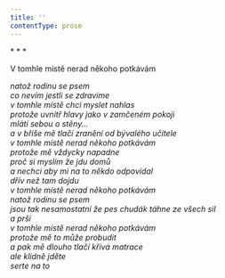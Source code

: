 ```yaml
---
title: ''
contentType: prose
---
```


\* \* \*

V tomhle místě nerad někoho potkávám

_natož rodinu se psem  
co nevím jestli se zdravíme  
v tomhle místě chci myslet nahlas  
protože uvnitř hlavy jako v zamčeném pokoji  
mlátí sebou o stěny…  
a v břiše mě tlačí zranění od bývalého učitele  
v tomhle místě nerad někoho potkávám  
protože mě vždycky napadne  
proč si myslím že jdu domů  
a nechci aby mi na to někdo odpovídal  
dřív než tam dojdu  
v tomhle místě nerad někoho potkávám  
natož rodinu se psem  
jsou tak nesamostatní že pes chudák táhne ze všech sil  
a prší  
v tomhle místě nerad někoho potkávám  
protože mě to může probudit  
a pak mě dlouho tlačí křivá matrace  
ale klidně jděte  
serte na to_
